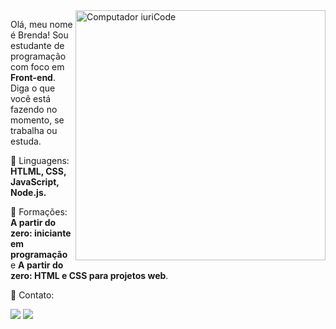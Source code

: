 <img src="https://raw.githubusercontent.com/MicaelliMedeiros/micaellimedeiros/master/image/computer-illustration.png" min-width="400px" max-width="400px" width="400px" align="right" alt="Computador iuriCode">

<p align="left"> 
  Olá, meu nome é Brenda! Sou estudante de programação com foco em <strong>Front-end</strong>.<br>
  Diga o que você está fazendo no momento, se trabalha ou estuda.
</p>

<p align="left">
  🦄 Linguagens: <strong>HTLML, CSS, JavaScript, Node.js.</strong>
</p>

<p align="left">
  💼 Formações: <strong>A partir do zero: iniciante em programação</strong> e <strong>A partir do zero: HTML e CSS para projetos web</strong>.
</p>

<p align="left">
  💌 Contato:
</p>

<p align="left">
  <a href="#" alt="Gmail">
  <img src="https://img.shields.io/badge/-Gmail-FF0000?style=flat-square&labelColor=FF0000&logo=gmail&logoColor=white&link=https://mail.google.com/mail/?tab=rm&ogbl" /></a>

  <a href="#" alt="Linkedin">
  <img src="https://img.shields.io/badge/-Linkedin-0e76a8?style=flat-square&logo=Linkedin&logoColor=white&link=https://www.linkedin.com/in/brenda-bragan%C3%A7a-82b9221bb/" /></a>
